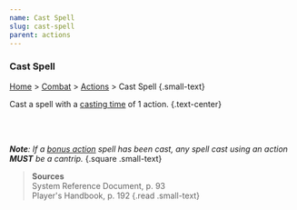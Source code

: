 ```yaml
---
name: Cast Spell
slug: cast-spell
parent: actions
---
```

### Cast Spell
[Home](dm-operations-center) > [Combat](combat) > [Actions](actions) > Cast Spell {.small-text}

Cast a spell with a [casting time](casting-time) of 1 action. {.text-center}

<br/>
<br/>

***Note**: If a [bonus action](bonus-action) spell has been cast, any spell cast using an action **MUST** be a cantrip.*
{.square .small-text}

> **Sources** <br/>
> System Reference Document, p. 93<br/>
> Player's Handbook, p. 192
{.read .small-text}